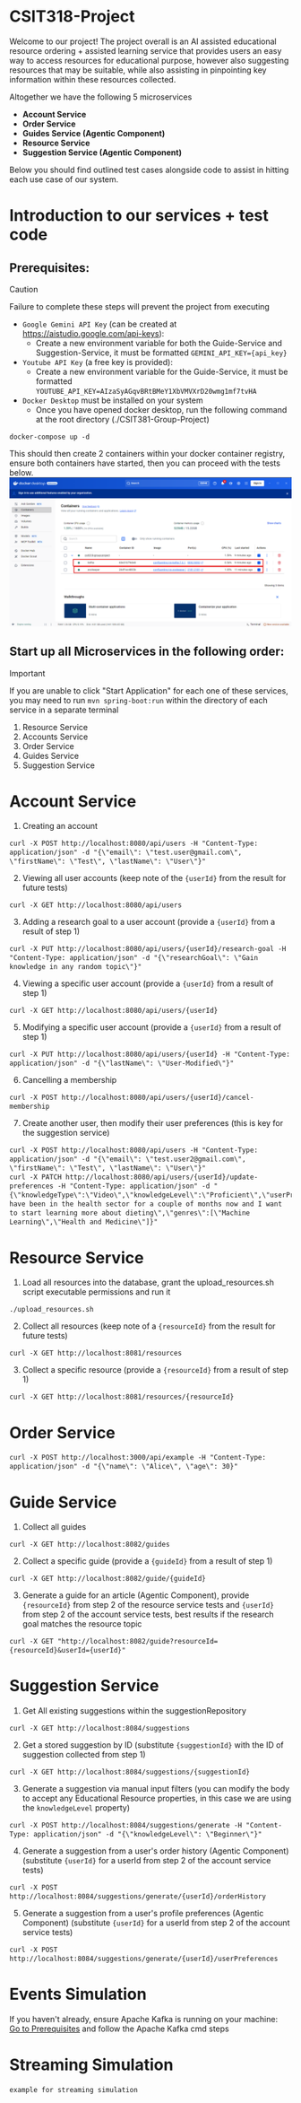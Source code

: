 # CSIT318-Project 

Welcome to our project! The project overall is an AI assisted educational resource ordering + assisted learning
service that provides users an easy way to access resources for educational purpose, however also suggesting resources
that may be suitable, while also assisting in pinpointing key information within these resources collected.

Altogether we have the following 5 microservices
- **Account Service**
- **Order Service**
- **Guides Service (Agentic Component)**
- **Resource Service**
- **Suggestion Service (Agentic Component)**

Below you should find outlined test cases alongside code to assist in hitting each use case of our system.
# Introduction to our services + test code
## Prerequisites:
> [!CAUTION]
> Failure to complete these steps will prevent the project from executing
- `Google Gemini API Key` (can be created at https://aistudio.google.com/api-keys):
  - Create a new environment variable for both the Guide-Service and Suggestion-Service, it must be formatted `GEMINI_API_KEY={api_key}`
- `Youtube API Key` (a free key is provided):
  - Create a new environment variable for the Guide-Service, it must be formatted `YOUTUBE_API_KEY=AIzaSyAGqvBRtBMeY1XbVMVXrD20wmg1mf7tvHA`
- `Docker Desktop` must be installed on your system
  - Once you have opened docker desktop, run the following command at the root directory (./CSIT381-Group-Project)
```
docker-compose up -d
```

This should then create 2 containers within your docker container registry, ensure both containers have started, then you can proceed with the tests below.
![Docker Container](docker-desktop.png "Docker Container")

## Start up all Microservices in the following order:
> [!IMPORTANT]  
> If you are unable to click "Start Application" for each one of these services, you may need to run ```mvn spring-boot:run``` within the directory of each service in a separate terminal
1. Resource Service
2. Accounts Service
3. Order Service
4. Guides Service
5. Suggestion Service
# Account Service
1. Creating an account
```
curl -X POST http://localhost:8080/api/users -H "Content-Type: application/json" -d "{\"email\": \"test.user@gmail.com\", \"firstName\": \"Test\", \"lastName\": \"User\"}"
```

2. Viewing all user accounts (keep note of the ```{userId}``` from the result for future tests)
```
curl -X GET http://localhost:8080/api/users 
```

3. Adding a research goal to a user account (provide a ```{userId}``` from a result of step 1)
```
curl -X PUT http://localhost:8080/api/users/{userId}/research-goal -H "Content-Type: application/json" -d "{\"researchGoal\": \"Gain knowledge in any random topic\"}"
```

4. Viewing a specific user account (provide a ```{userId}``` from a result of step 1)
```
curl -X GET http://localhost:8080/api/users/{userId} 
```

5. Modifying a specific user account (provide a ```{userId}``` from a result of step 1)
```
curl -X PUT http://localhost:8080/api/users/{userId} -H "Content-Type: application/json" -d "{\"lastName\": \"User-Modified\"}"
```

6. Cancelling a membership
```
curl -X POST http://localhost:8080/api/users/{userId}/cancel-membership
```

7. Create another user, then modify their user preferences (this is key for the suggestion service)
```
curl -X POST http://localhost:8080/api/users -H "Content-Type: application/json" -d "{\"email\": \"test.user2@gmail.com\", \"firstName\": \"Test\", \"lastName\": \"User\"}"
curl -X PATCH http://localhost:8080/api/users/{userId}/update-preferences -H "Content-Type: application/json" -d "{\"knowledgeType\":\"Video\",\"knowledgeLevel\":\"Proficient\",\"userPreferenceString\":\"I have been in the health sector for a couple of months now and I want to start learning more about dieting\",\"genres\":[\"Machine Learning\",\"Health and Medicine\"]}"
```
# Resource Service
1. Load all resources into the database, grant the upload_resources.sh script executable permissions and run it
```
./upload_resources.sh
```

2. Collect all resources (keep note of a ```{resourceId}``` from the result for future tests)
```
curl -X GET http://localhost:8081/resources
```

3. Collect a specific resource (provide a ```{resourceId}``` from a result of step 1)
```
curl -X GET http://localhost:8081/resources/{resourceId}
```

# Order Service

```
curl -X POST http://localhost:3000/api/example -H "Content-Type: application/json" -d "{\"name\": \"Alice\", \"age\": 30}"
```

# Guide Service
1. Collect all guides
```
curl -X GET http://localhost:8082/guides
```
2. Collect a specific guide (provide a ```{guideId}``` from a result of step 1)
```
curl -X GET http://localhost:8082/guide/{guideId}
```
3. Generate a guide for an article (Agentic Component), provide ```{resourceId}``` from step 2 of the resource service tests and ```{userId}``` from step 2 of the account service tests, best results if the research goal matches the resource topic
```
curl -X GET "http://localhost:8082/guide?resourceId={resourceId}&userId={userId}"
```

# Suggestion Service
1. Get All existing suggestions within the suggestionRepository
```
curl -X GET http://localhost:8084/suggestions
```
2. Get a stored suggestion by ID (substitute ```{suggestionId}``` with the ID of  suggestion collected from step 1)
```
curl -X GET http://localhost:8084/suggestions/{suggestionId}
```
3. Generate a suggestion via manual input filters (you can modify the body to accept any Educational Resource properties, in this case we are using the ```knowledgeLevel``` property)
```
curl -X POST http://localhost:8084/suggestions/generate -H "Content-Type: application/json" -d "{\"knowledgeLevel\": \"Beginner\"}"
```
4. Generate a suggestion from a user's order history (Agentic Component) (substitute ```{userId}``` for a userId from step 2 of the account service tests)
```
curl -X POST http://localhost:8084/suggestions/generate/{userId}/orderHistory
```
5. Generate a suggestion from a user's profile preferences (Agentic Component) (substitute ```{userId}``` for a userId from step 2 of the account service tests)
```
curl -X POST http://localhost:8084/suggestions/generate/{userId}/userPreferences
```

# Events Simulation
If you haven't already, ensure Apache Kafka is running on your machine:\
[Go to Prerequisites](#prerequisites) and follow the Apache Kafka cmd steps
# Streaming Simulation
```
example for streaming simulation
```